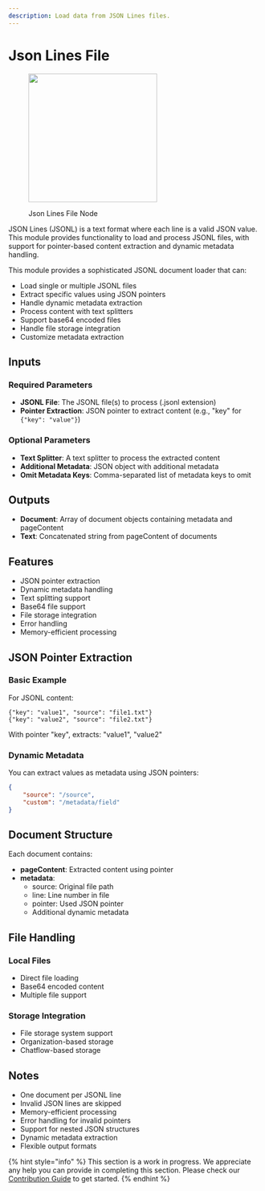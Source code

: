 ```yaml
---
description: Load data from JSON Lines files.
---
```


# Json Lines File

<figure><img src="../../../.gitbook/assets/image (1) (1) (1) (1) (1) (1) (1) (1) (1) (1) (1) (1) (1).png" alt="" width="256"><figcaption><p>Json Lines File Node</p></figcaption></figure>

JSON Lines (JSONL) is a text format where each line is a valid JSON value. This module provides functionality to load and process JSONL files, with support for pointer-based content extraction and dynamic metadata handling.

This module provides a sophisticated JSONL document loader that can:

* Load single or multiple JSONL files
* Extract specific values using JSON pointers
* Handle dynamic metadata extraction
* Process content with text splitters
* Support base64 encoded files
* Handle file storage integration
* Customize metadata extraction

## Inputs

### Required Parameters

* **JSONL File**: The JSONL file(s) to process (.jsonl extension)
* **Pointer Extraction**: JSON pointer to extract content (e.g., "key" for `{"key": "value"}`)

### Optional Parameters

* **Text Splitter**: A text splitter to process the extracted content
* **Additional Metadata**: JSON object with additional metadata
* **Omit Metadata Keys**: Comma-separated list of metadata keys to omit

## Outputs

* **Document**: Array of document objects containing metadata and pageContent
* **Text**: Concatenated string from pageContent of documents

## Features

* JSON pointer extraction
* Dynamic metadata handling
* Text splitting support
* Base64 file support
* File storage integration
* Error handling
* Memory-efficient processing

## JSON Pointer Extraction

### Basic Example

For JSONL content:

```jsonl
{"key": "value1", "source": "file1.txt"}
{"key": "value2", "source": "file2.txt"}
```

With pointer "key", extracts: "value1", "value2"

### Dynamic Metadata

You can extract values as metadata using JSON pointers:

```json
{
    "source": "/source",
    "custom": "/metadata/field"
}
```

## Document Structure

Each document contains:

* **pageContent**: Extracted content using pointer
* **metadata**:
  * source: Original file path
  * line: Line number in file
  * pointer: Used JSON pointer
  * Additional dynamic metadata

## File Handling

### Local Files

* Direct file loading
* Base64 encoded content
* Multiple file support

### Storage Integration

* File storage system support
* Organization-based storage
* Chatflow-based storage

## Notes

* One document per JSONL line
* Invalid JSON lines are skipped
* Memory-efficient processing
* Error handling for invalid pointers
* Support for nested JSON structures
* Dynamic metadata extraction
* Flexible output formats

{% hint style="info" %}
This section is a work in progress. We appreciate any help you can provide in completing this section. Please check our [Contribution Guide](../../../contributing/) to get started.
{% endhint %}
